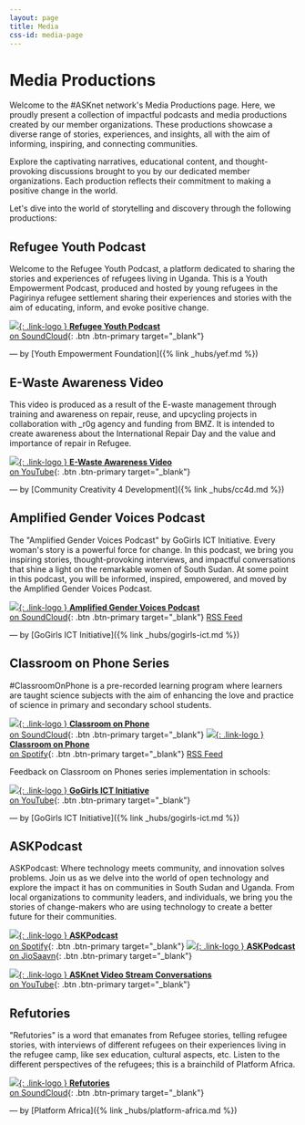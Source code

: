 ```yaml
---
layout: page
title: Media
css-id: media-page
---
```


# Media Productions

Welcome to the #ASKnet network's Media Productions page. Here, we proudly present a collection of impactful podcasts and media productions created by our member organizations. These productions showcase a diverse range of stories, experiences, and insights, all with the aim of informing, inspiring, and connecting communities.

Explore the captivating narratives, educational content, and thought-provoking discussions brought to you by our dedicated member organizations. Each production reflects their commitment to making a positive change in the world.

Let's dive into the world of storytelling and discovery through the following productions:

 
## Refugee Youth Podcast

Welcome to the Refugee Youth Podcast, a platform dedicated to sharing the stories and experiences of refugees living in Uganda. This is a Youth Empowerment Podcast, produced and hosted by young refugees in the Pagirinya refugee settlement sharing their experiences and stories with the aim of educating, inform, and evoke positive change.

[![](assets/img/media-page/ryp-logo.jpg){: .link-logo }  **Refugee Youth Podcast** <br />on SoundCloud](https://on.soundcloud.com/RMwXEqY6LbAseCBx8){: .btn .btn-primary target="_blank"}

— by [Youth Empowerment Foundation]({% link _hubs/yef.md %})


## E-Waste Awareness Video
This video is produced as a result of the E-waste management through training and awareness on repair, reuse, and upcycling projects in collaboration with _r0g agency and funding from BMZ. It is intended to create awareness about the International Repair Day and the value and importance of repair in Refugee.

[![](assets/img/media-page/ewa-cover.png){: .link-logo }  **E-Waste Awareness Video** <br />on YouTube](https://www.youtube.com/watch?v=Zt4bFndoXM0){: .btn .btn-primary target="_blank"}

<!-- - Link: [Watch on YouTube](https://www.youtube.com/watch?v=Zt4bFndoXM0) -->
— by [Community Creativity 4 Development]({% link _hubs/cc4d.md %})


## Amplified Gender Voices Podcast
The "Amplified Gender Voices Podcast" by GoGirls ICT Initiative. Every woman's story is a powerful force for change. In this podcast, we bring you inspiring stories, thought-provoking interviews, and impactful conversations that shine a light on the remarkable women of South Sudan. At some point in this podcast, you will be informed, inspired, empowered, and moved by the Amplified Gender Voices Podcast.
 
[![](assets/img/media-page/agvpodcast-logo.jpeg){: .link-logo }  **Amplified Gender Voices Podcast** <br />on SoundCloud](https://soundcloud.com/agvpodcast){: .btn .btn-primary target="_blank"} 
[RSS Feed](https://feeds.soundcloud.com/users/soundcloud:users:1289645559/sounds.rss)

— by [GoGirls ICT Initiative]({% link _hubs/gogirls-ict.md %})


## Classroom on Phone Series
#ClassroomOnPhone is a pre-recorded learning program where learners are taught science subjects with the aim of enhancing the love and practice of science in primary and secondary school students.

[![](assets/img/media-page/cop-logo.jpg){: .link-logo }  **Classroom on Phone** <br />on SoundCloud](https://soundcloud.com/classroom-on-phone){: .btn .btn-primary target="_blank"}
[![](assets/img/media-page/cop-logo.jpg){: .link-logo }  **Classroom on Phone** <br />on Spotify](https://podcasters.spotify.com/pod/show/classroomonphone/episodes/ClassroomOnPhone-Series-GoGirls-learning-Podcast-ergreh){: .btn .btn-primary target="_blank"}
[RSS Feed](https://feeds.soundcloud.com/users/soundcloud:users:1289645559/sounds.rss)

Feedback on Classroom on Phones series implementation in schools:

[![](assets/img/media-page/cop-logo.jpg){: .link-logo }  **GoGirls ICT Initiative** <br />on YouTube](https://www.youtube.com/@gogirlsictinitiative4202){: .btn .btn-primary target="_blank"}

— by [GoGirls ICT Initiative]({% link _hubs/gogirls-ict.md %})

## ASKPodcast
ASKPodcast: Where technology meets community, and innovation solves problems. Join us as we delve into the world of open technology and explore the impact it has on communities in South Sudan and Uganda. From local organizations to community leaders, and individuals, we bring you the stories of change-makers who are using technology to create a better future for their communities.

[![](assets/img/media-page/askpodcast-cover.jpg){: .link-logo }  **ASKPodcast** <br />on Spotify](https://podcasters.spotify.com/pod/show/ask-podcast6){: .btn .btn-primary target="_blank"}
[![](assets/img/media-page/askpodcast-cover.jpg){: .link-logo }  **ASKPodcast** <br />on JioSaavn](https://www.jiosaavn.com/shows/ask-podcast/2/pV8HqsZcUAI_){: .btn .btn-primary target="_blank"}

[![](assets/img/media-page/askpodcast-cover.jpg){: .link-logo }  **ASKnet Video Stream Conversations** <br />on YouTube](https://www.youtube.com/@_ASKnet){: .btn .btn-primary target="_blank"}


## Refutories
"Refutories" is a word that emanates from Refugee stories, telling refugee stories, with interviews of different refugees on their experiences living in the refugee camp, like sex education, cultural aspects, etc. Listen to the different perspectives of the refugees; this is a brainchild of Platform Africa.

[![](assets/img/media-page/refutories-cover.jpg){: .link-logo }  **Refutories** <br />on SoundCloud](https://on.soundcloud.com/QAbKZCdG9wY34Nos6){: .btn .btn-primary target="_blank"}

— by [Platform Africa]({% link _hubs/platform-africa.md %})

